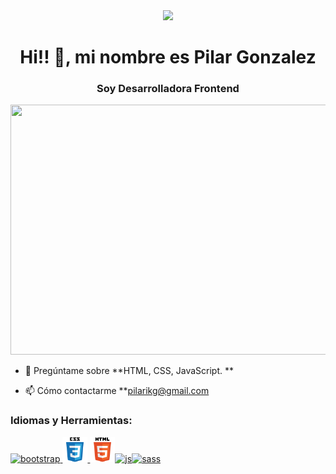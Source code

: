 
<div id="header" align="center">

<img src="https://media.giphy.com/media/L1R1tvI9svkIWwpVYr/giphy.gif" width= "200">
<h1 align="center">Hi!! 👋, mi nombre es Pilar Gonzalez</h1>
</div>

<h3 align="center">Soy Desarrolladora Frontend </h3>


<div id="banner align="center">

<img src="https://c8.alamy.com/compes/2f8g5kd/concepto-de-desarrollo-web-y-codificacion-web-banner-con-espacio-de-copia-sobre-fondo-morado-ilustracion-de-plano-de-un-espacio-de-trabajo-del-programador-2f8g5kd.jpg" width="1200" height="400">
</div>

<p>


- 💬 Pregúntame sobre **HTML, CSS, JavaScript. **

- 📫 Cómo contactarme **pilarikg@gmail.com

</p>

<h3 align="left" >Idiomas y Herramientas:</h3>
<p align="left"> <a href="https://getbootstrap.com" target="_blank" rel="noreferrer"> <img src="https://raw.githubusercontent.com/devicons/devicon /master/icons/bootstrap/bootstrap-plain-wordmark.svg" alt="bootstrap" width="40" height="40"/> </a> <a href="https://www.w3schools.com /css/" target="_blank" rel="noreferrer"> <img src="https://raw.githubusercontent.com/devicons/devicon/master/icons/css3/css3-original-wordmark.svg" alt= "css3" width="40" height="40"/> </a> <a href="https://www.w3.org/html/" target="_blank" rel="noreferrer"> <img src="https://raw.githubusercontent.com/devicons/devicon/master/icons/html5/html5-original-wordmark.svg" alt="html5" width="40" height="40"/><img src="https://w7.pngwing.com/pngs/640/199/png-transparent-javascript-logo-html-javascript-logo-angle-text-rectangle-thumbnail.png" alt="js" width="40" height="40"><img  src="https://cdn.freebiesupply.com/logos/thumbs/2x/sass-1-logo.png" alt="sass" width="40" heigth="40">

